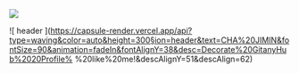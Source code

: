 <img src="https://capsule-render.vercel.app/api?type=wave&color=auto&height=300&section=header&text=CHA%20JIMIN&fontSize=90" />


![ header ](https://capsule-render.vercel.app/api?type=waving&color=auto&height=300§ion=header&text=CHA%20JIMIN&fontSize=90&animation=fadeIn&fontAlignY=38&desc=Decorate%20GitanyHub%2020Profile% %20like%20me!&descAlignY=51&descAlign=62)
